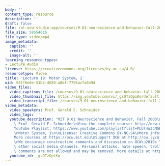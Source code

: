 ```yaml
---
body: ''
content_type: resource
description: ''
draft: false
file: /ol-ocw-studio-app/courses/9-01-neuroscience-and-behavior-fall-2003/mit9_01f03_lec19_360p_16_9.mp4
file_size: 58654615
file_type: video/mp4
image_metadata:
  caption: ''
  credit: ''
  image-alt: ''
learning_resource_types:
- Lecture Audio
license: https://creativecommons.org/licenses/by-nc-sa/4.0/
resourcetype: Video
title: 'Lecture 19: Motor System, 1'
uid: 56ff6e0e-51b2-4689-a8ef-7795acfa0a94
video_files:
  video_captions_file: /courses/9-01-neuroscience-and-behavior-fall-2003/1d0fd2fM7zK6JhDTNC7I389GnwoSruYwM_transcript.webvtt
  video_thumbnail_file: https://img.youtube.com/vi/_gsDTzOpiKo/default.jpg
  video_transcript_file: /courses/9-01-neuroscience-and-behavior-fall-2003/1d0fd2fM7zK6JhDTNC7I389GnwoSruYwM_transcript.pdf
video_metadata:
  video_speakers: Prof. Gerald E. Schneider
  video_tags: ''
  youtube_description: "MIT 9.01 Neuroscience and Behavior, Fall 2003\nInstructor:\
    \ Prof. Gerald E. Schneider\nView the complete course: http://ocw.mit.edu/courses/brain-and-cognitive-sciences/9-01-neuroscience-and-behavior-fall-2003\n\
    YouTube Playlist: https://www.youtube.com/playlist?list=PLUl4u3cNGP63U7FmbKD9KClb-94dyPJim\n\
    \nMotor System, 1\n\nLicense: Creative Commons BY-NC-SA\nMore information at https://ocw.mit.edu/terms\n\
    More courses at https://ocw.mit.edu\nSupport OCW at http://ow.ly/a1If50zVRlQ\n\
    \nWe encourage constructive comments and discussion on OCW\u2019s YouTube and\
    \ other social media channels. Personal attacks, hate speech, trolling, and inappropriate\
    \ comments are not allowed and may be removed. More details at https://ocw.mit.edu/comments."
  youtube_id: _gsDTzOpiKo
---
```

